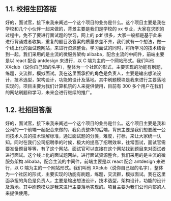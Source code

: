 ## 1.1. 校招生回答版
好的，面试官，接下来我来阐述一个这个项目的业务是什么。这个项目主要是我在学校和几个小伙伴一起来做的，背景主要是我们是学校的 xx 专业，大家在求职的过程中，免不了要进行面试题的学习，网上的 pdf 很多，大家一般都是基于此来进行背诵或者收集，重复的题目及答案的质量参差不齐，我们就有一个想法，做一个线上化的面试题网站，来进行资源整合。学习面试的同时，将所学习的技术结合到一起。我们采用的是主流的微服务架构 alibaba，配合主流的中间件，前端主要是以 react 配合 antdesign 来进行，以 C 端为主的一个网站形式。我们叫他 XXclub（说你自己起的名字），整体为一个社区的形式，主要实现的功能有刷题，练题，交流群，模拟面试。我在这里面承担的角色是负责人，主要是输出想法设计，技术选型，架构设计，功能的设计及落地。其中刷题模块是我来进行主要落地实现的。项目主要为我们计算机院的人来提供使用，目前有 300 多个用户在我们的网站刷题和学习，未来会进行继续的推广。
## 1.2. 社招回答版
好的，面试官，接下来我来阐述一个这个项目的业务是什么。这个项目主要是我和公司的一个前端一起配合来做的，我负责整体的后端，背景主要是我们想要统一公司技术人员的技术理解标准，通过面试题的分类，难度，打标，来让大家统一认知。同时在我们公司招聘季的时候，极大的提高了招聘效率，往常面试，面试官需要准备题目等等，有了这个网站，面试官可以直接在这个网站找到题目来对面试者进行面试。这个线上化的面试题网站，进行面试资源整合。我们采用的是主流的微服务架构 alibaba，配合主流的中间件，前端主要是以 react 配合 antdesign 来进行，以 C 端为主的一个网站形式。我们叫他 XXclub（说你自己起的名字），整体为一个社区的形式，主要实现的功能有刷题，练题，交流群，模拟面试。我在这里面承担的角色是负责人，主要是输出想法设计，技术选型，架构设计，功能的设计及落地。其中刷题模块是我来进行主要落地实现的。项目主要为我们公司内部的人来提供使用。
